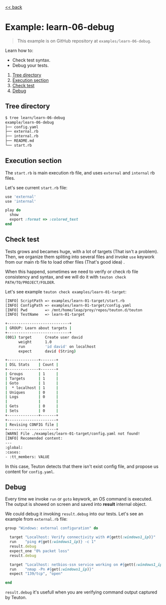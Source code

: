 
[<< back](README.md)

# Example: learn-06-debug

> This example is on GitHub repository at `examples/learn-06-debug`.

Learn how to:
* Check test syntax.
* Debug your tests.

1. [Tree directory](#tree-directory)
2. [Execution section](#execution-section)
3. [Check test](#check-test)
4. [Debug](#debug)

## Tree directory

```bash
$ tree learn/learn-06-debug
example/learn-06-debug
├── config.yaml
├── external.rb
├── internal.rb
├── README.md
└── start.rb
```

## Execution section

The `start.rb`  is main execution rb file, and uses `external` and `internal` rb files.

Let's see current `start.rb` file:

```ruby
use 'external'
use 'internal'

play do
  show
  export :format => :colored_text
end
```

## Check test

Tests grows and becames huge, with a lot of targets (That isn't a problem). Then, we organize them spliting into several files and invoke `use` keywork from our main rb file to load other files (That's good idea) .

When this happend, sometimes we need to verify or check rb file consistency and syntax, and we will do it with `teuton check PATH/TO/PROJECT/FOLDER`.

Let's see example `teuton check examples/learn-01-target`:

```bash
[INFO] ScriptPath => examples/learn-01-target/start.rb
[INFO] ConfigPath => examples/learn-01-target/config.yaml
[INFO] Pwd        => /mnt/home/leap/proy/repos/teuton.d/teuton
[INFO] TestName   => learn-01-target

+----------------------------+
| GROUP: Learn about targets |
+----------------------------+
(001) target      Create user david
      weight      1.0
      run         'id david' on localhost
      expect      david (String)

+--------------+-------+
| DSL Stats    | Count |
+--------------+-------+
| Groups       | 1     |
| Targets      | 1     |
| Goto         | 1     |
|  * localhost | 1     |
| Uniques      | 0     |
| Logs         | 0     |
|              |       |
| Gets         | 0     |
| Sets         | 0     |
+--------------+-------+
+----------------------+
| Revising CONFIG file |
+----------------------+
[WARN] File ./examples/learn-01-target/config.yaml not found!
[INFO] Recomended content:
---
:global:
:cases:
- :tt_members: VALUE
```

In this case, Teuton detects that there isn't exist config file, and propose us content for `config.yaml`.

## Debug

Every time we invoke `run` or `goto` keywork, an OS command is executed. The output is showed on screen and saved into **result** internal object.

We could debug it invoking `result.debug` into our tests. Let's see an example from `external.rb` file:

```ruby
group "Windows: external configuration" do

  target "Localhost: Verify connectivity with #{gett(:windows1_ip)}"
  run    "ping #{get(:windows1_ip)} -c 1"
  result.debug
  expect_one "0% packet loss"
  result.debug

  target "Localhost: netbios-ssn service working on #{gett(:windows1_ip)}"
  run    "nmap -Pn #{get(:windows1_ip)}"
  expect "139/tcp", "open"

end
```

`result.debug` it's usefull when you are verifying command output captured by Teuton.
